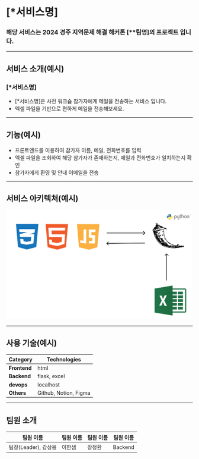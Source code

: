 # [*서비스명]

### 해당 서비스는 2024 경주 지역문제 해결 해커톤 [**팀명]의 프로젝트 입니다.

---
## 서비스 소개(예시)
### [*서비스명]
- [*서비스명]은 사전 워크숍 참가자에게 메일을 전송하는 서비스 입니다.
- 엑셀 파일을 기반으로 편하게 메일을 전송해보세요.

---
## 기능(예시)

- 프론트엔드를 이용하여 참가자 이름, 메일, 전화번호를 입력
- 엑셀 파일을 조회하여 해당 참가자가 존재하는지, 메일과 전화번호가 일치하는지 확인
- 참가자에게 환영 및 안내 이메일을 전송

---
## 서비스 아키텍처(예시)

![서비스 아키텍처](./img/System_Architecture.png)

---
## 사용 기술(예시)
| **Category**         | **Technologies** |
|----------------------|-------------|
| **Frontend**         | html        |
| **Backend**          | flask, excel |
| **devops**           | localhost   |
| **Others**           | Github, Notion, Figma |

---
## 팀원 소개
| **팀원 이름**            | **팀원 이름** | **팀원 이름** | **팀원 이름** |
|----------------------|----------|-----------|---------|
| 팀장(Leader), 강상용 | 이한샘 | 장정환 | Backend |
